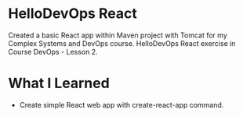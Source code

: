 # HelloDevOps React

Created a basic React app within Maven project with Tomcat for my Complex Systems and DevOps course.
HelloDevOps React exercise in Course DevOps - Lesson 2.

# What I Learned

* Create simple React web app with create-react-app command.
